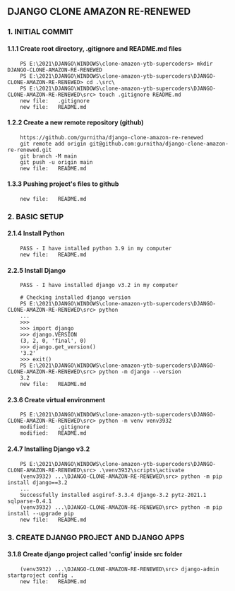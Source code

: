 ## DJANGO CLONE AMAZON RE-RENEWED

### 1. INITIAL COMMIT

#### 1.1.1 Create root directory, .gitignore and README.md files

        PS E:\2021\DJANGO\WINDOWS\clone-amazon-ytb-supercoders> mkdir DJANGO-CLONE-AMAZON-RE-RENEWED
        PS E:\2021\DJANGO\WINDOWS\clone-amazon-ytb-supercoders\DJANGO-CLONE-AMAZON-RE-RENEWED> cd .\src\
        PS E:\2021\DJANGO\WINDOWS\clone-amazon-ytb-supercoders\DJANGO-CLONE-AMAZON-RE-RENEWED\src> touch .gitignore README.md
        new file:   .gitignore
        new file:   README.md

#### 1.2.2 Create a new remote repository (github)

        https://github.com/gurnitha/django-clone-amazon-re-renewed
        git remote add origin git@github.com:gurnitha/django-clone-amazon-re-renewed.git
        git branch -M main
        git push -u origin main
        new file:   README.md

#### 1.3.3 Pushing project's files to github

        new file:   README.md

### 2. BASIC SETUP

#### 2.1.4 Install Python

        PASS - I have intalled python 3.9 in my computer
        new file:   README.md

#### 2.2.5 Install Django

        PASS - I have installed django v3.2 in my computer

        # Checking installed django version
        PS E:\2021\DJANGO\WINDOWS\clone-amazon-ytb-supercoders\DJANGO-CLONE-AMAZON-RE-RENEWED\src> python
        ...
        >>>
        >>> import django
        >>> django.VERSION
        (3, 2, 0, 'final', 0)
        >>> django.get_version()
        '3.2'
        >>> exit()
        PS E:\2021\DJANGO\WINDOWS\clone-amazon-ytb-supercoders\DJANGO-CLONE-AMAZON-RE-RENEWED\src> python -m django --version
        3.2
        new file:   README.md

#### 2.3.6 Create virtual environment

        PS E:\2021\DJANGO\WINDOWS\clone-amazon-ytb-supercoders\DJANGO-CLONE-AMAZON-RE-RENEWED\src> python -m venv venv3932
        modified:   .gitignore
        modified:   README.md

#### 2.4.7 Installing Django v3.2

        PS E:\2021\DJANGO\WINDOWS\clone-amazon-ytb-supercoders\DJANGO-CLONE-AMAZON-RE-RENEWED\src> .\venv3932\scripts\activate
        (venv3932) ...\DJANGO-CLONE-AMAZON-RE-RENEWED\src> python -m pip install django==3.2
        ...
        Successfully installed asgiref-3.3.4 django-3.2 pytz-2021.1 sqlparse-0.4.1
        (venv3932) ...\DJANGO-CLONE-AMAZON-RE-RENEWED\src> python -m pip install --upgrade pip
        new file:   README.md

### 3. CREATE DJANGO PROJECT AND DJANGO APPS

#### 3.1.8 Create django project called 'config' inside src folder

        (venv3932) ...\DJANGO-CLONE-AMAZON-RE-RENEWED\src> django-admin startproject config .
        new file:   README.md
